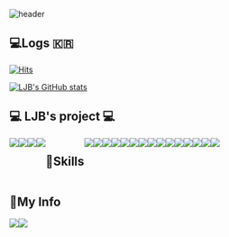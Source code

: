 ![header](https://capsule-render.vercel.app/api?type=waving&color=timeGradient&text=%20LJB%20GitHub%20👋&animation=twinkling&fontSize=50&fontAlignY=40&fontAlign=50&height=200)

## 💻Logs :kr:
 [![Hits](https://hits.seeyoufarm.com/api/count/incr/badge.svg?url=https%3A%2F%2Fgithub.com%2Fqpzm1010&count_bg=%238987E3&title_bg=%23555555&icon=&icon_color=%23E7E7E7&title=hits&edge_flat=false)](https://hits.seeyoufarm.com)
 
[![LJB's GitHub stats](https://github-readme-stats.vercel.app/api?username=qpzm1010&include_all_commits=true&theme=nord&hide_border=true&count_private=true)](https://github.com/jiholee0/github-readme-stats)

## 💻 LJB's project 💻
<div style="display:flex; flex-direction:row;">
    <a href="https://qpzm1010.github.io/portfolio/">
    <img src="https://img.shields.io/badge/Portfolio-FFC0CB?style=for-the-badge"> 
    </a>
    <a href="http://rdsteam.kro.kr/">
        <img src="https://img.shields.io/badge/OpenCV-5C3EE8?style=flat-square&logo=opencv&logoColor=white">
    </a>
    <a href="https://qpzm1010.github.io/">
        <img src="https://img.shields.io/badge/React-61DAFB?style=flat-square&logo=React&logoColor=white">
    </a>
    <a href="http://aqpzm-chat.p-e.kr/">
        <img src="https://img.shields.io/badge/express-000000?style=flat-square&logo=opencv&logoColor=white">
    </a>

 
## 🔨Skills
<div style="display:flex; flex-direction:row;">
    <img src="https://img.shields.io/badge/linux-FCC624?style=for-the-badge&logo=linux&logoColor=black"> 
    <img src="https://img.shields.io/badge/Amazon AWS-232F3E?style=for-the-badge&logo=amazon aws&logoColor=white">
    <img src="https://img.shields.io/badge/kubernetes-326CE5?style=flat-square&logo=kubernetes&logoColor=white"> 
    <img src="https://img.shields.io/badge/Docker-2496ED?style=flat-square&logo=Docker&logoColor=white"> 
    <img src="https://img.shields.io/badge/Argo-EF7B4D?style=flat-square&logo=Docker&logoColor=white"> 
    <br>
    <img src="https://img.shields.io/badge/html5-E34F26?style=flat-square&logo=html5&logoColor=white"> 
    <img src="https://img.shields.io/badge/css-1572B6?style=flat-square&logo=css3&logoColor=white"> 
    <img src="https://img.shields.io/badge/javascript-F7DF1E?style=flat-square&logo=javascript&logoColor=black"> 
    <img src="https://img.shields.io/badge/React-61DAFB?style=flat-square&logo=React&logoColor=white"> 
    <br>
    <img src="https://img.shields.io/badge/Nodejs-339933?style=flat-square&logo=React&logoColor=white"> 
    <img src="https://img.shields.io/badge/express-000000?style=flat-square&logo=opencv&logoColor=white">
    <img src="https://img.shields.io/badge/socketdotio-010101?style=flat-square&logo=opencv&logoColor=white">
    <img src="https://img.shields.io/badge/python-3776AB?style=flat-square&logo=python&logoColor=white"> 
    <img src="https://img.shields.io/badge/flask-000000?style=flat-square&logo=python&logoColor=white"> 
    <img src="https://img.shields.io/badge/OpenCV-5C3EE8?style=flat-square&logo=opencv&logoColor=white">
    <br>
</div><br>
</div>


## 💬My Info 
<div style="display:flex; flex-direction:row;">
    <a href="https://www.instagram.com/aqpzm232/">
        <img src="https://img.shields.io/badge/Instagram-E4405F?style=for-the-badge&logo=Instagram&logoColor=white"> 
    </a>
    <a href="aqpzm30@gmail.com">
        <img src="https://img.shields.io/badge/Gmail-EA4335?style=for-the-badge&logo=Gmail&logoColor=white"> 
    </a>
</div><br>
